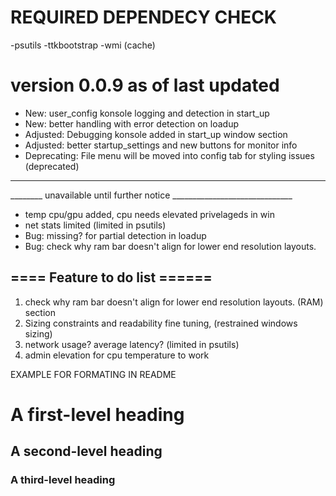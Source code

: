# REQUIRED DEPENDECY CHECK
-psutils
-ttkbootstrap
-wmi (cache)

# version 0.0.9 as of last updated
- New: user_config konsole logging and detection in start_up
- New: better handling with error detection on loadup
- Adjusted: Debugging konsole added in start_up window section
- Adjusted: better startup_settings and new buttons for monitor info
- Deprecating: File menu will be moved into config tab for styling issues (deprecated)
_________________________________________________________________________
________  unavailable until further notice ______________________________
- temp cpu/gpu added, cpu needs elevated privelageds in win
- net stats limited (limited in psutils)
- Bug: missing? for partial detection in loadup
- Bug: check why ram bar doesn't align for lower end resolution layouts. 

## ==== Feature to do list ======
1. check why ram bar doesn't align for lower end resolution layouts. (RAM) section
2. Sizing constraints and readability fine tuning, (restrained windows sizing)
3. network usage? average latency? (limited in psutils)
4. admin elevation for cpu temperature to work

EXAMPLE FOR FORMATING IN README
# A first-level heading
## A second-level heading
### A third-level heading

